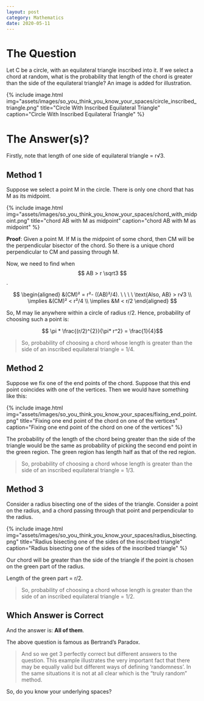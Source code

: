 ```yaml
---
layout: post
category: Mathematics
date: 2020-05-11
---
```


# The Question

Let C be a circle, with an equilateral triangle inscribed into it. 
If we select a chord at random, 
what is the probability that length of the chord is greater than the side of the equilateral triangle? 
An image is added for illustration.


{% include image.html
img="assets/images/so_you_think_you_know_your_spaces/circle_inscribed_triangle.png"
title="Circle With Inscribed Equilateral Triangle"
caption="Circle With Inscribed Equilateral Triangle" %}

# The Answer(s)?

Firstly, note that length of one side of equilateral triangle = r√3.

## Method 1

Suppose we select a point M in the circle. There is only one chord that has M as its midpoint.

{% include image.html
img="assets/images/so_you_think_you_know_your_spaces/chord_with_midpoint.png"
title="chord AB with M as midpoint"
caption="chord AB with M as midpoint" %}

**Proof**: Given a point M. If M is the midpoint of some chord, then CM will be the perpendicular bisector of the chord. So there is a unique chord perpendicular to CM and passing through M.

Now, we need to find when $$ AB > r \sqrt3 $$.

$$
\begin{aligned}
&(CM)² = r²- ((AB)²/4). \ \ \ \ \text{Also, AB} > r√3 \\
\implies &(CM)² < r²/4 \\
\implies &M < r/2
\end{aligned}
$$

So, M may lie anywhere within a circle of radius r/2. Hence, probability of choosing such a point is:
<center>$$ \pi * \frac{(r/2)^{2}}{\pi* r^2} = \frac{1}{4}$$ </center>

> So, probability of choosing a chord whose length is greater than the side of an inscribed equilateral triangle = 1/4.

## Method 2

Suppose we fix one of the end points of the chord. Suppose that this end point coincides with one of the vertices. Then we would have something like this:

{% include image.html
img="assets/images/so_you_think_you_know_your_spaces/fixing_end_point.png"
title="Fixing one end point of the chord on one of the vertices"
caption="Fixing one end point of the chord on one of the vertices" %}

The probability of the length of the chord being greater than the side of the triangle would be the same as probability of picking the second end point in the green region. The green region has length half as that of the red region.

> So, probability of choosing a chord whose length is greater than the side of an inscribed equilateral triangle = 1/3.

## Method 3

Consider a radius bisecting one of the sides of the triangle. Consider a point on the radius, and a chord passing through that point and perpendicular to the radius.

{% include image.html
img="assets/images/so_you_think_you_know_your_spaces/radius_bisecting.png"
title="Radius bisecting one of the sides of the inscribed triangle"
caption="Radius bisecting one of the sides of the inscribed triangle" %}

Our chord will be greater than the side of the triangle if the point is chosen on the green part of the radius.

Length of the green part = r/2.

> So, probability of choosing a chord whose length is greater than the side of an inscribed equilateral triangle = 1/2.

## Which Answer is Correct

And the answer is: **All of them**.

The above question is famous as Bertrand’s Paradox.

> And so we get 3 perfectly correct but different answers to the question. This example illustrates the very important fact that there may be equally valid but different ways of defining ‘randomness’. In the same situations it is not at all clear which is the “truly random” method.

So, do you know your underlying spaces?